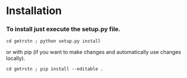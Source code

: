 # Installation

### To install just execute the setup.py file.

```console
cd getrstn ; python setup.py install
```

or with pip (if you want to make changes and automatically use changes locally).

```console
cd getrstn ; pip install --editable .
```
